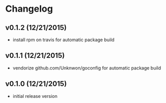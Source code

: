 # Changelog

## v0.1.2 (12/21/2015)
- install rpm on travis for automatic package build

## v0.1.1 (12/21/2015)
- vendorize github.com/Unknwon/goconfig for automatic package build

## v0.1.0 (12/21/2015)
- initial release version
